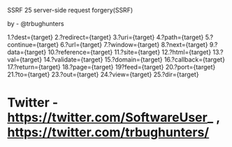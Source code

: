 SSRF 25 server-side request forgery(SSRF)

by - @trbughunters

1.?dest={target}
2.?redirect={target}
3.?uri={target}
4.?path={target}
5.?continue={target}
6.?url={target}
7.?window={target}
8.?next={target}
9.?data={target}
10.?reference={target}
11.?site={target}
12.?html={target}
13.?val={target}
14.?validate={target}
15.?domain={target}
16.?callback={target}
17.?return={target}
18.?page={target}
19?feed={target}
20.?port={target}
21.?to={target}
23.?out={target}
24.?view={target}
25.?dir={target}

# Twitter - https://twitter.com/SoftwareUser_ , https://twitter.com/trbughunters/
